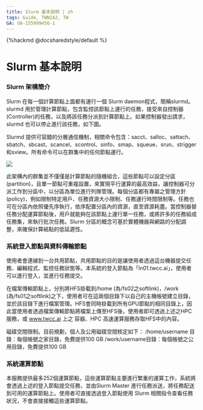 ```yaml
---
title: Slurm 基本說明 | zh
tags: Guide, TWNIA2, TW
GA: UA-155999456-1
---
```


{%hackmd @docsharedstyle/default %}

# Slurm 基本說明

### Slurm 架構簡介

Slurm 在每一個計算節點上面都有運行一個 Slurm daemon程式，簡稱slurmd。slurmd 用於管理計算節點，包含監控該節點上運行的任務，接受來自控制器(Controller)的任務，以及將該任務分派到計算節點上。如果控制器發出請求，slurmd 也可以停止進行該任務，如下圖。

Slurmd 提供可容錯的分層通信機制，相關命令包含：sacct、salloc、sattach、sbatch、sbcast、scancel、scontrol、sinfo、smap、squeue、srun、strigger和sview。所有命令可以在群集中的任何節點運行。


![](https://cos.twcc.ai/SYS-MANUAL/uploads/upload_9403f959f7a927d90d3270c287929533.png)



此架構內的群集並不僅僅是計算節點的隨機組合，這些節點可以設定分區(partition)，且單一節點可重複設置，來實現平行運算的最高效益，讓控制器可分派工作到分區中，以分區為單位進行列隊管理。每個分區都有專屬之管理方針(policy)，例如限制特定用戶、任務資源大小限制、任務運行時間限制等。任務也可在分區內依照優先序執行，依序配置分區內的資源，直至資源耗盡。當控制器替任務分配運算節點後，用戶就能夠在該節點上運行單一任務，或將許多的任務組成任務集，來執行批次任務。Slurm 分區的概念可基於實體機器與網路的分配調整，來確保計算結點的低延遲性。

### 系統登入節點與資料傳輸節點

使用者會連線到一台共用節點，共用節點的目的是讓使用者透過這台機器提交任務、編輯程式、監控任務狀態等。本系統的登入節點為「ln01.twcc.ai」，使用者可以進行登入，並進行任務提交。

在檔案傳輸節點上，分別將HFS掛載到/home (為/fs02之softlink)，/work (為/fs01之softlink)之下，使用者可在這兩個目錄下以自己的主機帳號建立目錄，並於該目錄下進行檔案管理。HFS會同時掛載到所有GPU節點的相同目錄上，因此當使用者透過檔案傳輸節點將檔案上傳至HFS後，使用者即可透過上述之HPC服務，或 www.twcc.ai 上之 容器、HPC 高速運算服務存取HFS中的內容。

磁碟空間限制。目前規劃，個人及公用磁碟空間核定如下：
/home/username 目錄：每個帳號之家目錄，免費提供100 GB
/work/username目錄：每個帳號之公用目錄，免費提供100 GB

### 系統運算節點

本服務提供最多252個運算節點，這些運算節點主要進行繁重的運算工作，系統將會透過上述的登入節點提交任務，並由Slurm Master 進行任務派送，將任務配送到可用的運算節點上。使用者可直接透過登入節點使用 Slurm 相關指令查看任務狀況，不會直接接觸這些運算節點。